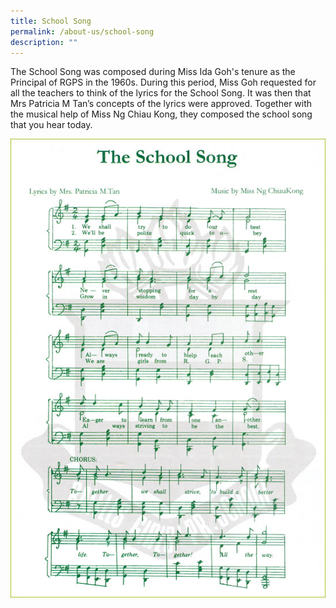 ```yaml
---
title: School Song
permalink: /about-us/school-song
description: ""
---
```

The School Song was composed during Miss Ida Goh's tenure as the Principal of RGPS in the 1960s. During this period, Miss Goh requested for all the teachers to think of the lyrics for the School Song. It was then that Mrs Patricia M Tan’s concepts of the lyrics were approved. Together with the musical help of Miss Ng Chiau Kong, they composed the school song that you hear today.

![](/images/school_song.jpeg)